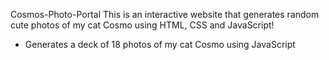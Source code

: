 Cosmos-Photo-Portal
This is an interactive website that generates random cute photos of my cat Cosmo using HTML, CSS and JavaScript!

- Generates a deck of 18 photos of my cat Cosmo using JavaScript
